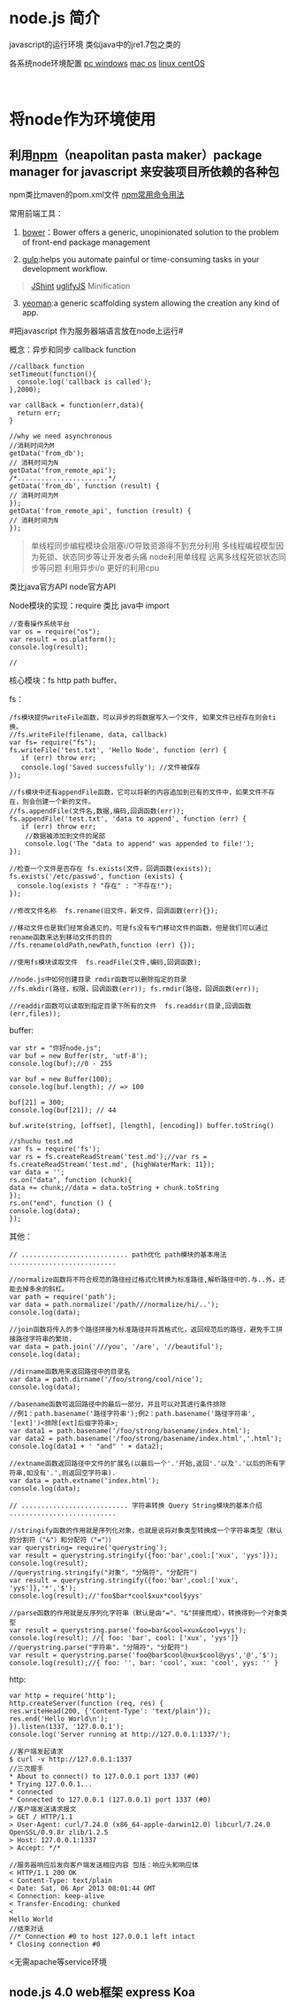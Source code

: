 
# node.js 简介 #

javascript的运行环境 类似java中的jre1.7包之类的 

各系统node环境配置
[pc windows](http://jingyan.baidu.com/article/a948d6515d4c850a2dcd2e18.html)
[mac os](http://jingyan.baidu.com/article/a948d65102bdec0a2ccd2e67.html)
[linux centOS](http://jingyan.baidu.com/article/f0e83a25a434ac22e4910166.html)  
  
<br>

# 将node作为环境使用 #

## 利用[npm](https://www.npmjs.com/)（neapolitan pasta maker）package manager for javascript 来安装项目所依赖的各种包 ##
  
 npm类比maven的pom.xml文件  [npm常用命令用法](http://www.slideshare.net/wantingj/npm-46801372)

 常用前端工具：

1. [bower](https://www.npmjs.com/package/bower)：Bower offers a generic, unopinionated solution to the problem of front-end package management 

2. [gulp](https://www.npmjs.com/package/gulp):helps you automate painful or time-consuming tasks in your development workflow.
>[JShint](http://jshint.com/) [uglifyJS](http://lisperator.net/uglifyjs/) Minification

3. [yeoman](http://yeoman.io/migrate.html):a generic scaffolding system allowing the creation any kind of app.



#把javascript 作为服务器端语言放在node上运行#

概念：异步和同步 callback function
		
	//callback function		
	setTimeout(function(){
	  console.log('callback is called');
	},2000);
	
	var callBack = function(err,data){
	  return err;
	}

	//why we need asynchronous
	//消耗时间为M
	getData('from_db');
	// 消耗时间为N
	getData('from_remote_api');
	/*.......................*/
	getData('from_db', function (result) {
	// 消耗时间为M
	});
	getData('from_remote_api', function (result) {
	// 消耗时间为N
	});

>单线程同步编程模块会阻塞i/O导致资源得不到充分利用 多线程编程模型因为死锁、状态同步等让开发者头痛
>node利用单线程 远离多线程死锁状态同步等问题 利用异步i/o 更好的利用cpu



类比java官方API node官方API 

Node模块的实现：require 类比 java中 import

	//查看操作系统平台
	var os = require("os");
	var result = os.platform();
	console.log(result);

	//

核心模块：fs http path buffer、

fs：

	/fs模块提供writeFile函数，可以异步的将数据写入一个文件, 如果文件已经存在则会ti换。
	//fs.writeFile(filename, data, callback)
	var fs= require("fs");
	fs.writeFile('test.txt', 'Hello Node', function (err) {
	   if (err) throw err;
	   console.log('Saved successfully'); //文件被保存
	});
	
	//fs模块中还有appendFile函数，它可以将新的内容追加到已有的文件中，如果文件不存在，则会创建一个新的文件。
	//fs.appendFile(文件名,数据,编码,回调函数(err));
	fs.appendFile('test.txt', 'data to append', function (err) {
	   if (err) throw err;
	    //数据被添加到文件的尾部
	    console.log('The "data to append" was appended to file!'); 
	});
	
	//检查一个文件是否存在 fs.exists(文件，回调函数(exists));
	fs.exists('/etc/passwd', function (exists) {
	  console.log(exists ? "存在" : "不存在!");
	});
	
	//修改文件名称  fs.rename(旧文件，新文件，回调函数(err){});
	
	//移动文件也是我们经常会遇见的，可是fs没有专门移动文件的函数，但是我们可以通过rename函数来达到移动文件的目的
	//fs.rename(oldPath,newPath,function (err) {});
	
	//使用fs模块读取文件  fs.readFile(文件,编码,回调函数);
	
	//node.js中如何创建目录 rmdir函数可以删除指定的目录
	//fs.mkdir(路径，权限，回调函数(err)); fs.rmdir(路径，回调函数(err));
	
	//readdir函数可以读取到指定目录下所有的文件  fs.readdir(目录,回调函数(err,files));

buffer:
	
	var str = "你好node.js";
	var buf = new Buffer(str, 'utf-8');
	console.log(buf);//0 - 255

	var buf = new Buffer(100);
	console.log(buf.length); // => 100
	
	buf[21] = 300;
	console.log(buf[21]); // 44
    
	buf.write(string, [offset], [length], [encoding]) buffer.toString()  
	
	//shuchu test.md
	var fs = require('fs');
	var rs = fs.createReadStream('test.md');//var rs = fs.createReadStream('test.md', {highWaterMark: 11});
	var data = '';
	rs.on("data", function (chunk){
	data += chunk;//data = data.toString + chunk.toString
	});
	rs.on("end", function () {
	console.log(data);
	});

其他：

	// ........................... path优化 path模块的基本用法  ........................... 

	//normalize函数将不符合规范的路径经过格式化转换为标准路径,解析路径中的.与..外，还能去掉多余的斜杠。
	var path = require('path');  
	var data = path.normalize('/path///normalize/hi/..');
	console.log(data);
	
	//join函数将传入的多个路径拼接为标准路径并将其格式化，返回规范后的路径，避免手工拼接路径字符串的繁琐. 
	var data = path.join('///you', '/are', '//beautiful');
	console.log(data);
	
	//dirname函数用来返回路径中的目录名
	var data = path.dirname('/foo/strong/cool/nice'); 
	console.log(data);
	
	//basename函数可返回路径中的最后一部分，并且可以对其进行条件排除
	//例1：path.basename('路径字符串');例2：path.basename('路径字符串', '[ext]')<排除[ext]后缀字符串>;
	var data1 = path.basename('/foo/strong/basename/index.html');
	var data2 = path.basename('/foo/strong/basename/index.html','.html');
	console.log(data1 + ' "and" ' + data2);
	
	//extname函数返回路径中文件的扩展名(以最后一个'.'开始,返回'.'以及'.'以后的所有字符串,如没有'.',则返回空字符串).
	var data = path.extname('index.html');
	console.log(data);
	
	// ........................... 字符串转换 Query String模块的基本介绍  ...........................
	
	//stringify函数的作用就是序列化对象，也就是说将对象类型转换成一个字符串类型（默认的分割符（"&"）和分配符（"="））
	var querystring= require('querystring');
	var result = querystring.stringify({foo:'bar',cool:['xux', 'yys']});
	console.log(result);
	//querystring.stringify("对象"，"分隔符"，"分配符")
	var result = querystring.stringify({foo:'bar',cool:['xux', 'yys']},'*','$');
	console.log(result);//'foo$bar*cool$xux*cool$yys'
	
	//parse函数的作用就是反序列化字符串（默认是由"="、"&"拼接而成），转换得到一个对象类型
	var result = querystring.parse('foo=bar&cool=xux&cool=yys');
	console.log(result); //{ foo: 'bar', cool: ['xux', 'yys']}
	//querystring.parse("字符串"，"分隔符"，"分配符")  
	var result = querystring.parse('foo@bar$cool@xux$cool@yys','@','$');
	console.log(result);//{ foo: '', bar: 'cool', xux: 'cool', yys: '' }
	



http:
	
	var http = require('http');
	http.createServer(function (req, res) {
	res.writeHead(200, {'Content-Type': 'text/plain'});
	res.end('Hello World\n');
	}).listen(1337, '127.0.0.1');
	console.log('Server running at http://127.0.0.1:1337/');

	//客户端发起请求
	$ curl -v http://127.0.0.1:1337
	//三次握手
	* About to connect() to 127.0.0.1 port 1337 (#0)
	* Trying 127.0.0.1...
	* connected
	* Connected to 127.0.0.1 (127.0.0.1) port 1337 (#0)
	//客户端发送请求报文
	> GET / HTTP/1.1
	> User-Agent: curl/7.24.0 (x86_64-apple-darwin12.0) libcurl/7.24.0 OpenSSL/0.9.8r zlib/1.2.5
	> Host: 127.0.0.1:1337
	> Accept: */*

	//服务器响应后发向客户端发送相应内容 包括：响应头和响应体
	< HTTP/1.1 200 OK
	< Content-Type: text/plain
	< Date: Sat, 06 Apr 2013 08:01:44 GMT
	< Connection: keep-alive
	< Transfer-Encoding: chunked
	<
	Hello World
	//结束对话
	//* Connection #0 to host 127.0.0.1 left intact
	* Closing connection #0
	

<无需apache等service环境


## node.js 4.0 web框架  express Koa 











	

	

	















	



